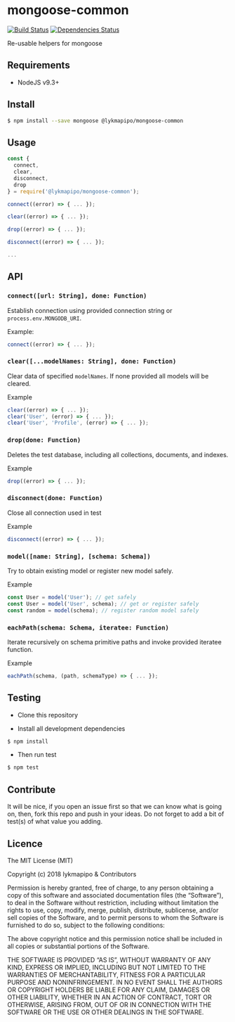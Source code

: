 # mongoose-common

[![Build Status](https://travis-ci.org/lykmapipo/mongoose-common.svg?branch=master)](https://travis-ci.org/lykmapipo/mongoose-common)
[![Dependencies Status](https://david-dm.org/lykmapipo/mongoose-common/status.svg)](https://david-dm.org/lykmapipo/mongoose-common)

Re-usable helpers for mongoose

## Requirements

- NodeJS v9.3+

## Install
```sh
$ npm install --save mongoose @lykmapipo/mongoose-common
```

## Usage

```javascript
const {
  connect,
  clear,
  disconnect,
  drop
} = require('@lykmapipo/mongoose-common');

connect((error) => { ... });

clear((error) => { ... });

drop((error) => { ... });

disconnect((error) => { ... });

...

```

## API

### `connect([url: String], done: Function)`
Establish connection using provided connection string or `process.env.MONGODB_URI`.

Example:
```js
connect((error) => { ... });
```

### `clear([...modelNames: String], done: Function)`
Clear data of specified `modelNames`. If none provided all models will be cleared.

Example
```js
clear((error) => { ... });
clear('User', (error) => { ... });
clear('User', 'Profile', (error) => { ... });
```

### `drop(done: Function)`
Deletes the test database, including all collections, documents, and indexes.

Example
```js
drop((error) => { ... });
```

### `disconnect(done: Function)`
Close all connection used in test

Example
```js
disconnect((error) => { ... });
```

### `model([name: String], [schema: Schema])`
Try to obtain existing model or register new model safely.

Example
```js
const User = model('User'); // get safely
const User = model('User', schema); // get or register safely
const random = model(schema); // register random model safely
```

### `eachPath(schema: Schema, iteratee: Function)`
Iterate recursively on schema primitive paths and invoke provided iteratee function.

Example
```js
eachPath(schema, (path, schemaType) => { ... });
```


## Testing
* Clone this repository

* Install all development dependencies
```sh
$ npm install
```
* Then run test
```sh
$ npm test
```

## Contribute
It will be nice, if you open an issue first so that we can know what is going on, then, fork this repo and push in your ideas. Do not forget to add a bit of test(s) of what value you adding.

## Licence
The MIT License (MIT)

Copyright (c) 2018 lykmapipo & Contributors

Permission is hereby granted, free of charge, to any person obtaining a copy of this software and associated documentation files (the “Software”), to deal in the Software without restriction, including without limitation the rights to use, copy, modify, merge, publish, distribute, sublicense, and/or sell copies of the Software, and to permit persons to whom the Software is furnished to do so, subject to the following conditions:

The above copyright notice and this permission notice shall be included in all copies or substantial portions of the Software.

THE SOFTWARE IS PROVIDED “AS IS”, WITHOUT WARRANTY OF ANY KIND, EXPRESS OR IMPLIED, INCLUDING BUT NOT LIMITED TO THE WARRANTIES OF MERCHANTABILITY, FITNESS FOR A PARTICULAR PURPOSE AND NONINFRINGEMENT. IN NO EVENT SHALL THE AUTHORS OR COPYRIGHT HOLDERS BE LIABLE FOR ANY CLAIM, DAMAGES OR OTHER LIABILITY, WHETHER IN AN ACTION OF CONTRACT, TORT OR OTHERWISE, ARISING FROM, OUT OF OR IN CONNECTION WITH THE SOFTWARE OR THE USE OR OTHER DEALINGS IN THE SOFTWARE. 
